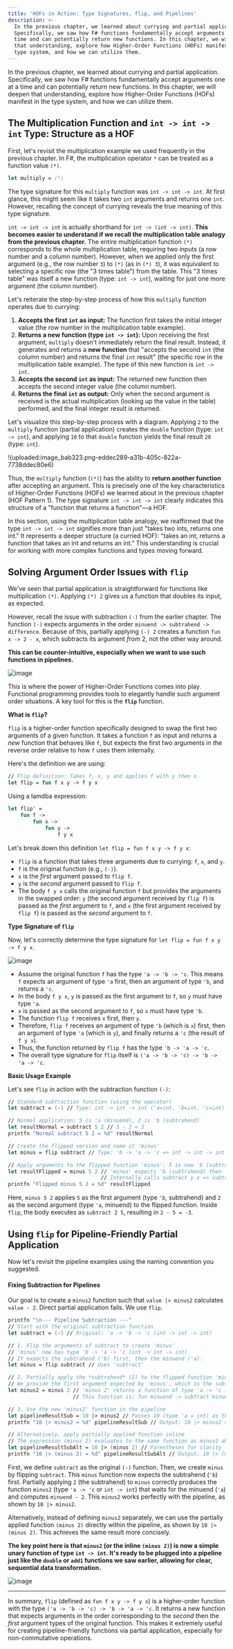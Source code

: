 ```yaml
---
title: 'HOFs in Action: Type Signatures, flip, and Pipelines'
description: >-
  In the previous chapter, we learned about currying and partial application.
  Specifically, we saw how F# functions fundamentally accept arguments one at a
  time and can potentially return new functions. In this chapter, we will deepen
  that understanding, explore how Higher-Order Functions (HOFs) manifest in the
  type system, and how we can utilize them.
---
```

In the previous chapter, we learned about currying and partial application. Specifically, we saw how F# functions fundamentally accept arguments one at a time and can potentially return new functions. In this chapter, we will deepen that understanding, explore how Higher-Order Functions (HOFs) manifest in the type system, and how we can utilize them.

## The Multiplication Function and `int -> int -> int` Type: Structure as a HOF

First, let's revisit the multiplication example we used frequently in the previous chapter. In F#, the multiplication operator `*` can be treated as a function value `(*)`.

```fsharp
let multiply = (*)
```

The type signature for this `multiply` function was `int -> int -> int`. At first glance, this might seem like it takes two `int` arguments and returns one `int`. However, recalling the concept of currying reveals the true meaning of this type signature.

`int -> int -> int` is actually shorthand for `int -> (int -> int)`. **This becomes easier to understand if we recall the multiplication table analogy from the previous chapter.** The entire multiplication function `(*)` corresponds to the whole multiplication table, requiring two inputs (a row number and a column number). However, when we applied only the first argument (e.g., the row number `3`) to `(*)` (as in `(*) 3`), it was equivalent to selecting a specific row (the "3 times table") from the table. This "3 times table" was itself a new function (type: `int -> int`), waiting for just one more argument (the column number).

Let's reiterate the step-by-step process of how this `multiply` function operates due to currying:

1.  **Accepts the first `int` as input:** The function first takes the initial integer value (the row number in the multiplication table example).
2.  **Returns a new function (type `int -> int`):** Upon receiving the first argument, `multiply` doesn't immediately return the final result. Instead, it generates and returns a **new function** that "accepts the second `int` (the column number) and returns the final `int` result" (the specific row in the multiplication table example). The type of this new function is `int -> int`.
3.  **Accepts the second `int` as input:** The returned new function then accepts the second integer value (the column number).
4.  **Returns the final `int` as output:** Only when the second argument is received is the actual multiplication (looking up the value in the table) performed, and the final integer result is returned.

Let's visualize this step-by-step process with a diagram. Applying `2` to the `multiply` function (partial application) creates the `double` function (type: `int -> int`), and applying `10` to that `double` function yields the final result `20` (type: `int`).

!(uploaded:image_bab323.png-eddec289-a31b-405c-822a-7738ddec80e6)

Thus, the `multiply` function (`(*)`) has the ability to **return another function** after accepting an argument. This is precisely one of the key characteristics of Higher-Order Functions (HOFs) we learned about in the previous chapter (HOF Pattern 1). The type signature `int -> int -> int` clearly indicates this structure of a "function that returns a function"—a HOF.

In this section, using the multiplication table analogy, we reaffirmed that the type `int -> int -> int` signifies more than just "takes two ints, returns one int." It represents a deeper structure (a curried HOF): "takes an int, returns a function that takes an int and returns an int." This understanding is crucial for working with more complex functions and types moving forward.

## Solving Argument Order Issues with `flip`

We've seen that partial application is straightforward for functions like multiplication `(*)`. Applying `(*) 2` gives us a function that doubles its input, as expected.

However, recall the issue with subtraction `(-)` from the earlier chapter. The function `(-)` expects arguments in the order `minuend -> subtrahend -> difference`. Because of this, partially applying `(-) 2` creates a function `fun x -> 2 - x`, which subtracts its argument *from* 2, not the other way around.

**This can be counter-intuitive, especially when we want to use such functions in pipelines.**

![image](https://raw.githubusercontent.com/ken-okabe/web-images5/main/img_1744496329575.png)

This is where the power of Higher-Order Functions comes into play. Functional programming provides tools to elegantly handle such argument order situations. A key tool for this is the **`flip`** function.

**What is `flip`?**

`flip` is a higher-order function specifically designed to swap the first two arguments of a given function. It takes a function `f` as input and returns a *new* function that behaves like `f`, but expects the first two arguments in the reverse order relative to how `f` uses them internally.

Here's the definition we are using:

```fsharp
// Flip definition: Takes f, x, y and applies f with y then x.
let flip = fun f x y -> f y x
```

Using a lamdba expression:

```fsharp
let flip' =
    fun f ->
        fun x ->
            fun y ->
                f y x
```

Let's break down this definition `let flip = fun f x y -> f y x`:

- `flip` is a function that takes three arguments due to currying: `f`, `x`, and `y`.
- `f` is the original function (e.g., `(-)`).
- `x` is the *first* argument passed to `flip f`.
- `y` is the *second* argument passed to `flip f`.
- The body `f y x` calls the original function `f` but provides the arguments in the swapped order: `y` (the second argument received by `flip f`) is passed as the *first* argument to `f`, and `x` (the first argument received by `flip f`) is passed as the *second* argument to `f`.

**Type Signature of `flip`**

Now, let's correctly determine the type signature for `let flip = fun f x y -> f y x`.

![image](https://raw.githubusercontent.com/ken-okabe/web-images5/main/img_1745147306999.png)

- Assume the original function `f` has the type `'a -> 'b -> 'c`. This means `f` expects an argument of type `'a` first, then an argument of type `'b`, and returns a `'c`.
- In the body `f y x`, `y` is passed as the first argument to `f`, so `y` must have type `'a`.
- `x` is passed as the second argument to `f`, so `x` must have type `'b`.
- The function `flip f` receives `x` first, then `y`.
- Therefore, `flip f` receives an argument of type `'b` (which is `x`) first, then an argument of type `'a` (which is `y`), and finally returns a `'c` (the result of `f y x`).
- Thus, the function returned by `flip f` has the type `'b -> 'a -> 'c`.
- The overall type signature for `flip` itself is `('a -> 'b -> 'c) -> 'b -> 'a -> 'c`.

**Basic Usage Example**

Let's see `flip` in action with the subtraction function `(-)`:

```fsharp
// Standard subtraction function (using the operator)
let subtract = (-) // Type: int -> int -> int ('a=int, 'b=int, 'c=int)

// Normal application: 5 is 'a (minuend), 2 is 'b (subtrahend)
let resultNormal = subtract 5 2 // 5 - 2 = 3
printfn "Normal subtract 5 2 = %d" resultNormal

// Create the flipped version and name it 'minus' 
let minus = flip subtract // Type: 'b -> 'a -> 'c => int -> int -> int

// Apply arguments to the flipped function 'minus': 5 is now 'b (subtrahend), 2 is 'a (minuend)
let resultFlipped = minus 5 2 // 'minus' expects 'b (subtrahend) then 'a (minuend)
                              // Internally calls subtract y x => subtract 2 5 => 2 - 5 = -3
printfn "Flipped minus 5 2 = %d" resultFlipped
```

Here, `minus 5 2` applies `5` as the first argument (type `'b`, subtrahend) and `2` as the second argument (type `'a`, minuend) to the flipped function. Inside `flip`, the body executes as `subtract 2 5`, resulting in `2 - 5 = -3`.

## Using `flip` for Pipeline-Friendly Partial Application

Now let's revisit the pipeline examples using the naming convention you suggested.

#### Fixing Subtraction for Pipelines

Our goal is to create a `minus2` function such that `value |> minus2` calculates `value - 2`. Direct partial application fails. We use `flip`.

```fsharp
printfn "\n--- Pipeline Subtraction ---"
// Start with the original subtraction function
let subtract = (-) // Original: 'a -> 'b -> 'c (int -> int -> int)

// 1. Flip the arguments of subtract to create 'minus'
// 'minus' now has type 'b -> 'a -> 'c (int -> int -> int)
// It expects the subtrahend ('b) first, then the minuend ('a).
let minus = flip subtract // Uses 'subtract'

// 2. Partially apply the *subtrahend* (2) to the flipped function 'minus'.
// We provide the first argument expected by 'minus', which is the subtrahend (type 'b = int).
let minus2 = minus 2 // 'minus 2' returns a function of type 'a -> 'c (int -> int)
                     // This function is: fun minuend -> subtract minuend 2 => fun x -> x - 2

// 3. Use the new 'minus2' function in the pipeline
let pipelineResultSub = 10 |> minus2 // Passes 10 (type 'a = int) as the minuend
printfn "10 |> minus2 = %d" pipelineResultSub // Output: 10 |> minus2 = 8

// Alternatively, apply partially applied function inline
// The expression (minus 2) evaluates to the same function as minus2 above.
let pipelineResultSubAlt = 10 |> (minus 2) // Parentheses for clarity
printfn "10 |> (minus 2) = %d" pipelineResultSubAlt // Output: 10 |> (minus 2) = 8
```

First, we define `subtract` as the original `(-)` function. Then, we create `minus` by flipping `subtract`. This `minus` function now expects the subtrahend (`'b`) first. Partially applying `2` (the subtrahend) to `minus` correctly produces the function `minus2` (type `'a -> 'c` or `int -> int`) that waits for the minuend (`'a`) and computes `minuend - 2`. This `minus2` works perfectly with the pipeline, as shown by `10 |> minus2`.

Alternatively, instead of defining `minus2` separately, we can use the partially applied function `(minus 2)` directly within the pipeline, as shown by `10 |> (minus 2)`. This achieves the same result more concisely.

**The key point here is that `minus2` (or the inline `(minus 2)`) is now a simple unary function of type `int -> int`. It's ready to be plugged into a pipeline just like the `double` or `add1` functions we saw earlier, allowing for clear, sequential data transformation.**

![image](https://raw.githubusercontent.com/ken-okabe/web-images5/main/img_1745151316464.png)

---

In summary, `flip` (defined as `fun f x y -> f y x`) is a higher-order function with the type `('a -> 'b -> 'c) -> 'b -> 'a -> 'c`. It returns a new function that expects arguments in the order corresponding to the *second* then the *first* argument types of the original function. This makes it extremely useful for creating pipeline-friendly functions via partial application, especially for non-commutative operations.
